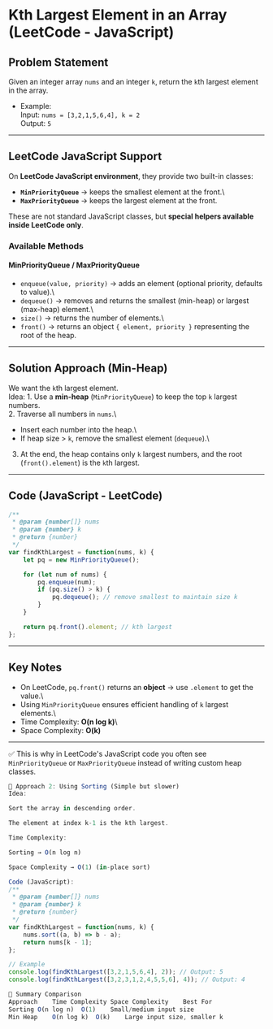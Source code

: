 # Kth Largest Element in an Array (LeetCode - JavaScript)

## Problem Statement

Given an integer array `nums` and an integer `k`, return the `k`th
largest element in the array.

-   Example:\
    Input: `nums = [3,2,1,5,6,4], k = 2`\
    Output: `5`

------------------------------------------------------------------------

## LeetCode JavaScript Support

On **LeetCode JavaScript environment**, they provide two built-in
classes:

-   **`MinPriorityQueue`** → keeps the smallest element at the front.\
-   **`MaxPriorityQueue`** → keeps the largest element at the front.

These are not standard JavaScript classes, but **special helpers
available inside LeetCode only**.

### Available Methods

#### MinPriorityQueue / MaxPriorityQueue

-   `enqueue(value, priority)` → adds an element (optional priority,
    defaults to value).\
-   `dequeue()` → removes and returns the smallest (min-heap) or largest
    (max-heap) element.\
-   `size()` → returns the number of elements.\
-   `front()` → returns an object `{ element, priority }` representing
    the root of the heap.

------------------------------------------------------------------------

## Solution Approach (Min-Heap)

We want the `k`th largest element.\
Idea: 1. Use a **min-heap** (`MinPriorityQueue`) to keep the top `k`
largest numbers.\
2. Traverse all numbers in `nums`.\
- Insert each number into the heap.\
- If heap size \> `k`, remove the smallest element (`dequeue`).\
3. At the end, the heap contains only `k` largest numbers, and the root
(`front().element`) is the `k`th largest.

------------------------------------------------------------------------

## Code (JavaScript - LeetCode)

``` js
/**
 * @param {number[]} nums
 * @param {number} k
 * @return {number}
 */
var findKthLargest = function(nums, k) {
    let pq = new MinPriorityQueue();

    for (let num of nums) {
        pq.enqueue(num);
        if (pq.size() > k) {
            pq.dequeue(); // remove smallest to maintain size k
        }
    }

    return pq.front().element; // kth largest
};
```

------------------------------------------------------------------------

## Key Notes

-   On LeetCode, `pq.front()` returns an **object** → use `.element` to
    get the value.\
-   Using `MinPriorityQueue` ensures efficient handling of `k` largest
    elements.\
-   Time Complexity: **O(n log k)**\
-   Space Complexity: **O(k)**

------------------------------------------------------------------------

✅ This is why in LeetCode's JavaScript code you often see
`MinPriorityQueue` or `MaxPriorityQueue` instead of writing custom heap
classes.

```js 
🔹 Approach 2: Using Sorting (Simple but slower)
Idea:

Sort the array in descending order.

The element at index k-1 is the kth largest.

Time Complexity:

Sorting → O(n log n)

Space Complexity → O(1) (in-place sort)

Code (JavaScript):
/**
 * @param {number[]} nums
 * @param {number} k
 * @return {number}
 */
var findKthLargest = function(nums, k) {
    nums.sort((a, b) => b - a);
    return nums[k - 1];
};

// Example
console.log(findKthLargest([3,2,1,5,6,4], 2)); // Output: 5
console.log(findKthLargest([3,2,3,1,2,4,5,5,6], 4)); // Output: 4

🔹 Summary Comparison
Approach	Time Complexity	Space Complexity	Best For
Sorting	O(n log n)	O(1)	Small/medium input size
Min Heap	O(n log k)	O(k)	Large input size, smaller k
